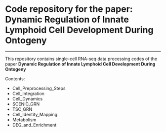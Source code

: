 # Code repository for the paper: Dynamic Regulation of Innate Lymphoid Cell Development During Ontogeny

---

This repository contains single-cell RNA-seq data processing codes of the paper **Dynamic Regulation of Innate Lymphoid Cell Development During Ontogeny**

Contents:

- Cell_Preprocessing_Steps
- Cell_Integration
- Cell_Dynamics
- SCENIC_GRN
- TSC_GRN
- Cell_Identity_Mapping
- Metabolism
- DEG_and_Enrichment
